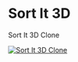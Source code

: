 # Sort It 3D
Sort It 3D Clone

[![Sort It 3D Clone](https://img.youtube.com/vi/TQlrQYzaeUQ/0.jpg)](https://www.youtube.com/watch?v=TQlrQYzaeUQ)
